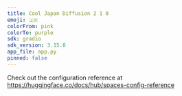 ```yaml
---
title: Cool Japan Diffusion 2 1 0
emoji: 🇯🇵
colorFrom: pink
colorTo: purple
sdk: gradio
sdk_version: 3.15.0
app_file: app.py
pinned: false
---
```


Check out the configuration reference at https://huggingface.co/docs/hub/spaces-config-reference
